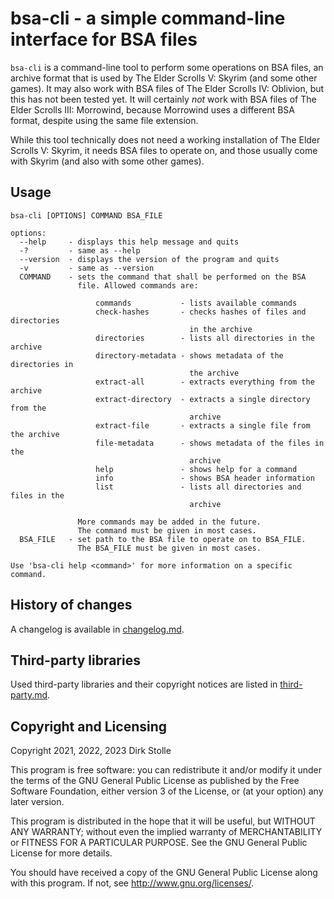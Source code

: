 # bsa-cli - a simple command-line interface for BSA files

`bsa-cli` is a command-line tool to perform some operations on BSA files, an
archive format that is used by The Elder Scrolls V: Skyrim (and some other
games). It may also work with BSA files of The Elder Scrolls IV: Oblivion, but
this has not been tested yet. It will certainly _not_ work with BSA files of
The Elder Scrolls III: Morrowind, because Morrowind uses a different BSA format,
despite using the same file extension.

While this tool technically does not need a working installation of The Elder
Scrolls V: Skyrim, it needs BSA files to operate on, and those usually come with
Skyrim (and also with some other games).

## Usage

```
bsa-cli [OPTIONS] COMMAND BSA_FILE

options:
  --help     - displays this help message and quits
  -?         - same as --help
  --version  - displays the version of the program and quits
  -v         - same as --version
  COMMAND    - sets the command that shall be performed on the BSA
               file. Allowed commands are:

                   commands           - lists available commands
                   check-hashes       - checks hashes of files and directories
                                        in the archive
                   directories        - lists all directories in the archive
                   directory-metadata - shows metadata of the directories in
                                        the archive
                   extract-all        - extracts everything from the archive
                   extract-directory  - extracts a single directory from the
                                        archive
                   extract-file       - extracts a single file from the archive
                   file-metadata      - shows metadata of the files in the
                                        archive
                   help               - shows help for a command
                   info               - shows BSA header information
                   list               - lists all directories and files in the
                                        archive

               More commands may be added in the future.
               The command must be given in most cases.
  BSA_FILE   - set path to the BSA file to operate on to BSA_FILE.
               The BSA_FILE must be given in most cases.

Use 'bsa-cli help <command>' for more information on a specific command.
```

## History of changes

A changelog is available in [changelog.md](./changelog.md).

## Third-party libraries

Used third-party libraries and their copyright notices are listed in
[third-party.md](./third-party.md).

## Copyright and Licensing

Copyright 2021, 2022, 2023  Dirk Stolle

This program is free software: you can redistribute it and/or modify
it under the terms of the GNU General Public License as published by
the Free Software Foundation, either version 3 of the License, or
(at your option) any later version.

This program is distributed in the hope that it will be useful,
but WITHOUT ANY WARRANTY; without even the implied warranty of
MERCHANTABILITY or FITNESS FOR A PARTICULAR PURPOSE.  See the
GNU General Public License for more details.

You should have received a copy of the GNU General Public License
along with this program.  If not, see <http://www.gnu.org/licenses/>.
